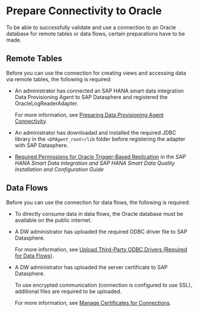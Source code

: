 <!-- loio9fca7c484e974429afc6570196303c35 -->

# Prepare Connectivity to Oracle

To be able to successfully validate and use a connection to an Oracle database for remote tables or data flows, certain preparations have to be made.



<a name="loio9fca7c484e974429afc6570196303c35__prereq_rt_Oracle"/>

## Remote Tables

Before you can use the connection for creating views and accessing data via remote tables, the following is required:

-   An administrator has connected an SAP HANA smart data integration Data Provisioning Agent to SAP Datasphere and registered the OracleLogReaderAdapter.

    For more information, see [Preparing Data Provisioning Agent Connectivity](preparing-data-provisioning-agent-connectivity-f1a39d1.md).

-   An administrator has downloadad and installed the required JDBC library in the <code><i class="varname">&lt;DPAgent_root&gt;</i>/lib</code> folder before registering the adapter with SAP Datasphere.

-   [Required Permissions for Oracle Trigger-Based Replication](https://help.sap.com/viewer/7952ef28a6914997abc01745fef1b607/latest/en-US/bd79ed316a1447ffb1fbd3757aff9c71.html) in the *SAP HANA Smart Data Integration and SAP HANA Smart Data Quality Installation and Configuration Guide*




<a name="loio9fca7c484e974429afc6570196303c35__prereq_df_Oracle"/>

## Data Flows

Before you can use the connection for data flows, the following is required:

-   To directly consume data in data flows, the Oracle database must be available on the public internet.

-   A DW administrator has uploaded the required ODBC driver file to SAP Datasphere.

    For more information, see [Upload Third-Party ODBC Drivers \(Required for Data Flows\)](upload-third-party-odbc-drivers-required-for-data-flows-b9b5579.md).

-   A DW administrator has uploaded the server certificate to SAP Datasphere.

    To use encrypted communication \(connection is configured to use SSL\), additional files are required to be uploaded.

    For more information, see [Manage Certificates for Connections](manage-certificates-for-connections-46f5467.md).


